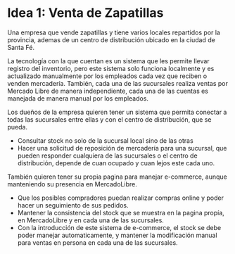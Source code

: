 # Idea 1: Venta de Zapatillas
Una empresa que vende zapatillas y tiene varios locales repartidos por la provincia, ademas de un centro de distribución ubicado en la ciudad de Santa Fé.

La tecnología con la que cuentan es un sistema que les permite llevar registro del inventorio, pero este sistema solo funciona localmente y es actualizado manualmente por los empleados cada vez que reciben o venden mercadería. También, cada una de las sucursales realiza ventas por Mercado Libre de manera independiente, cada una de las cuentas es manejada de manera manual por los empleados.

Los dueños de la empresa quieren tener un sistema que permita conectar a todas las sucursales entre ellas y con el centro de distribución, que se pueda.

+ Consultar stock no solo de la sucursal local sino de las otras
+ Hacer una solicitud de reposición de mercadería para una sucursal, que pueden responder cualquiera de las sucursales o el centro de distribución, depende de cuan ocupado y cuan lejos este cada uno.

También quieren tener su propia pagina para manejar e-commerce, aunque manteniendo su presencia en MercadoLibre.

+ Que los posibles compradores puedan realizar compras online y poder hacer un seguimiento de sus pedidos.
+ Mantener la consistencia del stock que se muestra en la pagina propía, en MercadoLibre y en cada una de las sucursales.
+ Con la introducción de este sistema de e-commerce, el stock se debe poder manejar automaticamente, y mantener la modificación manual para ventas en persona en cada una de las sucursales.

